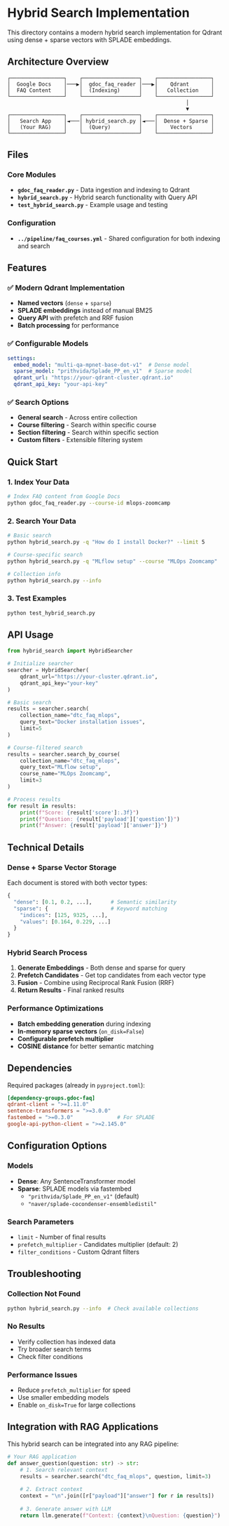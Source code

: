# Hybrid Search Implementation

This directory contains a modern hybrid search implementation for Qdrant using dense + sparse vectors with SPLADE embeddings.

## Architecture Overview

```
┌─────────────────┐    ┌──────────────────┐    ┌─────────────────┐
│  Google Docs    │───▶│  gdoc_faq_reader │───▶│    Qdrant       │
│  FAQ Content    │    │  (Indexing)      │    │   Collection    │
└─────────────────┘    └──────────────────┘    └─────────────────┘
                                                         │
                                                         ▼
┌─────────────────┐    ┌──────────────────┐    ┌─────────────────┐
│   Search App    │◄───│ hybrid_search.py │◄───│  Dense + Sparse │
│   (Your RAG)    │    │  (Query)         │    │    Vectors      │
└─────────────────┘    └──────────────────┘    └─────────────────┘
```

## Files

### Core Modules
- **`gdoc_faq_reader.py`** - Data ingestion and indexing to Qdrant
- **`hybrid_search.py`** - Hybrid search functionality with Query API
- **`test_hybrid_search.py`** - Example usage and testing

### Configuration
- **`../pipeline/faq_courses.yml`** - Shared configuration for both indexing and search

## Features

### ✅ Modern Qdrant Implementation
- **Named vectors** (`dense` + `sparse`)
- **SPLADE embeddings** instead of manual BM25
- **Query API** with prefetch and RRF fusion
- **Batch processing** for performance

### ✅ Configurable Models
```yaml
settings:
  embed_model: "multi-qa-mpnet-base-dot-v1"  # Dense model
  sparse_model: "prithvida/Splade_PP_en_v1"  # Sparse model
  qdrant_url: "https://your-qdrant-cluster.qdrant.io"
  qdrant_api_key: "your-api-key"
```

### ✅ Search Options
- **General search** - Across entire collection
- **Course filtering** - Search within specific course
- **Section filtering** - Search within specific section
- **Custom filters** - Extensible filtering system

## Quick Start

### 1. Index Your Data
```bash
# Index FAQ content from Google Docs
python gdoc_faq_reader.py --course-id mlops-zoomcamp
```

### 2. Search Your Data
```bash
# Basic search
python hybrid_search.py -q "How do I install Docker?" --limit 5

# Course-specific search  
python hybrid_search.py -q "MLflow setup" --course "MLOps Zoomcamp"

# Collection info
python hybrid_search.py --info
```

### 3. Test Examples
```bash
python test_hybrid_search.py
```

## API Usage

```python
from hybrid_search import HybridSearcher

# Initialize searcher
searcher = HybridSearcher(
    qdrant_url="https://your-cluster.qdrant.io",
    qdrant_api_key="your-key"
)

# Basic search
results = searcher.search(
    collection_name="dtc_faq_mlops", 
    query_text="Docker installation issues",
    limit=5
)

# Course-filtered search
results = searcher.search_by_course(
    collection_name="dtc_faq_mlops",
    query_text="MLflow setup",
    course_name="MLOps Zoomcamp",
    limit=3
)

# Process results
for result in results:
    print(f"Score: {result['score']:.3f}")
    print(f"Question: {result['payload']['question']}")
    print(f"Answer: {result['payload']['answer']}")
```

## Technical Details

### Dense + Sparse Vector Storage
Each document is stored with both vector types:
```python
{
  "dense": [0.1, 0.2, ...],      # Semantic similarity
  "sparse": {                    # Keyword matching
    "indices": [125, 9325, ...],
    "values": [0.164, 0.229, ...]
  }
}
```

### Hybrid Search Process
1. **Generate Embeddings** - Both dense and sparse for query
2. **Prefetch Candidates** - Get top candidates from each vector type
3. **Fusion** - Combine using Reciprocal Rank Fusion (RRF)
4. **Return Results** - Final ranked results

### Performance Optimizations
- **Batch embedding generation** during indexing
- **In-memory sparse vectors** (`on_disk=False`)
- **Configurable prefetch multiplier**
- **COSINE distance** for better semantic matching

## Dependencies

Required packages (already in `pyproject.toml`):
```toml
[dependency-groups.gdoc-faq]
qdrant-client = ">=1.11.0"
sentence-transformers = ">=3.0.0"  
fastembed = ">=0.3.0"              # For SPLADE
google-api-python-client = ">=2.145.0"
```

## Configuration Options

### Models
- **Dense**: Any SentenceTransformer model
- **Sparse**: SPLADE models via fastembed
  - `"prithvida/Splade_PP_en_v1"` (default)
  - `"naver/splade-cocondenser-ensembledistil"`

### Search Parameters
- `limit` - Number of final results
- `prefetch_multiplier` - Candidates multiplier (default: 2)
- `filter_conditions` - Custom Qdrant filters

## Troubleshooting

### Collection Not Found
```bash
python hybrid_search.py --info  # Check available collections
```

### No Results
- Verify collection has indexed data
- Try broader search terms
- Check filter conditions

### Performance Issues
- Reduce `prefetch_multiplier` for speed
- Use smaller embedding models
- Enable `on_disk=True` for large collections

## Integration with RAG Applications

This hybrid search can be integrated into any RAG pipeline:

```python
# Your RAG application
def answer_question(question: str) -> str:
    # 1. Search relevant context
    results = searcher.search("dtc_faq_mlops", question, limit=3)
    
    # 2. Extract context
    context = "\n".join([r["payload"]["answer"] for r in results])
    
    # 3. Generate answer with LLM
    return llm.generate(f"Context: {context}\nQuestion: {question}")
```